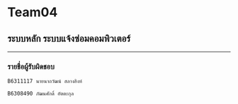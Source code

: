 # Team04

## ระบบหลัก ระบบแจ้งซ่อมคอมพิวเตอร์

<hr/>

### รายชื่อผู้รับผิดชอบ

```
B6311117 นายนาถวัฒน์ สลางสิงห์
```
```
B6308490 ภัฒนศักดิ์ อัตตะกุล
```